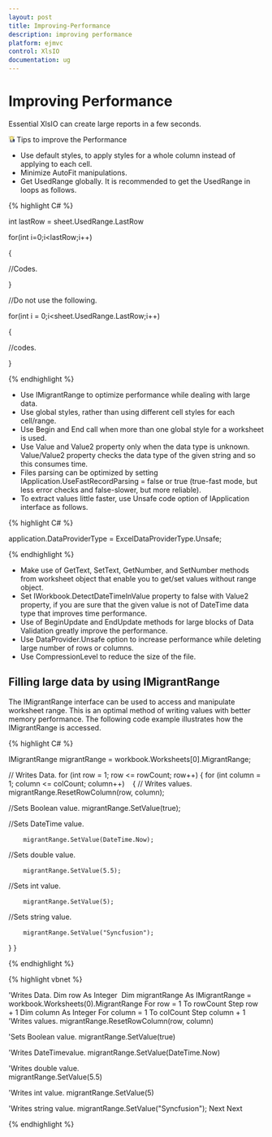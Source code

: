 ```yaml
---
layout: post
title: Improving-Performance
description: improving performance
platform: ejmvc
control: XlsIO	
documentation: ug
---
```


# Improving Performance

Essential XlsIO can create large reports in a few seconds. 

![](Improving-Performance_images/Improving-Performance_img1.jpeg) Tips to improve the Performance

* Use default styles, to apply styles for a whole column instead of applying to each cell.
* Minimize AutoFit manipulations.
* Get UsedRange globally. It is recommended to get the UsedRange in loops as follows.

{% highlight C# %}



int lastRow = sheet.UsedRange.LastRow

for(int i=0;i<lastRow;i++)

{

//Codes.

}



//Do not use the following.

for(int i = 0;i<sheet.UsedRange.LastRow;i++)

{

//codes.

}

{% endhighlight %}

* Use IMigrantRange to optimize performance while dealing with large data.
* Use global styles, rather than using different cell styles for each cell/range.
* Use Begin and End call when more than one global style for a worksheet is used.
* Use Value and Value2 property only when the data type is unknown. Value/Value2 property checks the data type of the given string and so this consumes time.
* Files parsing can be optimized by setting IApplication.UseFastRecordParsing = false or true (true-fast mode, but less error checks and false-slower, but more reliable).
* To extract values little faster, use Unsafe code option of IApplication interface as follows.



{% highlight C# %}

application.DataProviderType = ExcelDataProviderType.Unsafe;


{% endhighlight %}

* Make use of GetText, SetText, GetNumber, and SetNumber methods from worksheet object that enable you to get/set values without range object.
* Set IWorkbook.DetectDateTimeInValue property to false with Value2 property, if you are sure that the given value is not of DateTime data type that improves time performance.
* Use of BeginUpdate and EndUpdate methods for large blocks of Data Validation greatly improve the performance.
* Use DataProvider.Unsafe option to increase performance while deleting large number of rows or columns. 
* Use CompressionLevel to reduce the size of the file. 

## Filling large data by using IMigrantRange


The IMigrantRange interface can be used to access and manipulate worksheet range. This is an optimal method of writing values with better memory performance. The following code example illustrates how the IMigrantRange is accessed. 

{% highlight C# %}

IMigrantRange migrantRange = workbook.Worksheets[0].MigrantRange; 

// Writes Data.
for (int row = 1; row <= rowCount; row++)
{
 for (int column = 1; column <= colCount; column++)
   {
// Writes values.
        migrantRange.ResetRowColumn(row, column);


//Sets Boolean value.
migrantRange.SetValue(true);


//Sets DateTime value.

        migrantRange.SetValue(DateTime.Now);


//Sets double value.

        migrantRange.SetValue(5.5);


//Sets int value.

        migrantRange.SetValue(5);


//Sets string value.

        migrantRange.SetValue("Syncfusion");
   }
}

{% endhighlight %}

{% highlight vbnet  %}

'Writes Data.
Dim row As Integer 
Dim migrantRange As IMigrantRange = workbook.Worksheets(0).MigrantRange
For row = 1 To rowCount Step row + 1
    Dim column As Integer
    For column = 1 To colCount Step column + 1 
'Writes values.
         migrantRange.ResetRowColumn(row, column)

'Sets Boolean value.
         migrantRange.SetValue(true)

'Writes DateTimevalue.
                     migrantRange.SetValue(DateTime.Now)

'Writes double value.                     
migrantRange.SetValue(5.5)

'Writes int value.
                     migrantRange.SetValue(5)


'Writes string value.
                     migrantRange.SetValue("Syncfusion");
        Next
Next

{% endhighlight %}



